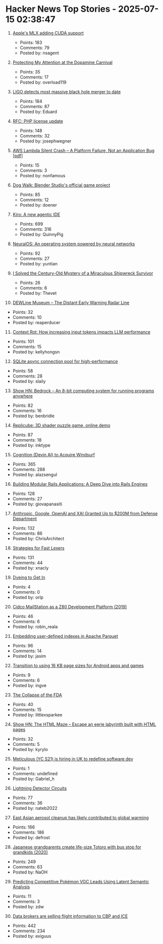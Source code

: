 # Hacker News Top Stories - 2025-07-15 02:38:47

1. [Apple's MLX adding CUDA support](https://github.com/ml-explore/mlx/pull/1983)
   - Points: 183
   - Comments: 79
   - Posted by: nsagent

2. [Protecting My Attention at the Dopamine Carnival](https://www.amirsharif.com/protecting-my-attention-at-the-dopamine-carnival)
   - Points: 35
   - Comments: 17
   - Posted by: overload119

3. [LIGO detects most massive black hole merger to date](https://www.caltech.edu/about/news/ligo-detects-most-massive-black-hole-merger-to-date)
   - Points: 184
   - Comments: 87
   - Posted by: Eduard

4. [RFC: PHP license update](https://wiki.php.net/rfc/php_license_update)
   - Points: 148
   - Comments: 32
   - Posted by: josephwegner

5. [AWS Lambda Silent Crash – A Platform Failure, Not an Application Bug [pdf]](https://lyons-den.com/whitepapers/aws-lambda-silent-crash.pdf)
   - Points: 15
   - Comments: 3
   - Posted by: nonfamous

6. [Dog Walk: Blender Studio's official game project](https://blenderstudio.itch.io/dogwalk)
   - Points: 85
   - Comments: 12
   - Posted by: doener

7. [Kiro: A new agentic IDE](https://kiro.dev/blog/introducing-kiro/)
   - Points: 699
   - Comments: 316
   - Posted by: QuinnyPig

8. [NeuralOS: An operating system powered by neural networks](https://neural-os.com/)
   - Points: 92
   - Comments: 27
   - Posted by: yuntian

9. [I Solved the Century-Old Mystery of a Miraculous Shipwreck Survivor](https://thewalrus.ca/empress-of-ireland-survivor-mystery/)
   - Points: 26
   - Comments: 6
   - Posted by: Thevet

10. [DEWLine Museum – The Distant Early Warning Radar Line](https://dewlinemuseum.com/)
   - Points: 32
   - Comments: 10
   - Posted by: reaperducer

11. [Context Rot: How increasing input tokens impacts LLM performance](https://research.trychroma.com/context-rot)
   - Points: 101
   - Comments: 15
   - Posted by: kellyhongsn

12. [SQLite async connection pool for high-performance](https://github.com/slaily/aiosqlitepool)
   - Points: 58
   - Comments: 28
   - Posted by: slaily

13. [Show HN: Bedrock – An 8-bit computing system for running programs anywhere](https://benbridle.com/projects/bedrock.html)
   - Points: 82
   - Comments: 16
   - Posted by: benbridle

14. [Replicube: 3D shader puzzle game, online demo](https://replicube.xyz/staging/)
   - Points: 87
   - Comments: 18
   - Posted by: inktype

15. [Cognition (Devin AI) to Acquire Windsurf](https://cognition.ai/blog/windsurf)
   - Points: 365
   - Comments: 288
   - Posted by: alazsengul

16. [Building Modular Rails Applications: A Deep Dive into Rails Engines](https://www.panasiti.me/blog/modular-rails-applications-rails-engines-active-storage-dashboard/)
   - Points: 128
   - Comments: 27
   - Posted by: giovapanasiti

17. [Anthropic, Google, OpenAI and XAI Granted Up to $200M from Defense Department](https://www.cnbc.com/2025/07/14/anthropic-google-openai-xai-granted-up-to-200-million-from-dod.html)
   - Points: 132
   - Comments: 86
   - Posted by: ChrisArchitect

18. [Strategies for Fast Lexers](https://xnacly.me/posts/2025/fast-lexer-strategies/)
   - Points: 131
   - Comments: 44
   - Posted by: xnacly

19. [Dyeing to Get In](https://www.genuineideas.com/ArticlesIndex/dye.html)
   - Points: 4
   - Comments: 0
   - Posted by: orlp

20. [Cidco MailStation as a Z80 Development Platform (2019)](https://jcs.org/2019/05/03/mailstation)
   - Points: 46
   - Comments: 6
   - Posted by: robin_reala

21. [Embedding user-defined indexes in Apache Parquet](https://datafusion.apache.org/blog/2025/07/14/user-defined-parquet-indexes/)
   - Points: 96
   - Comments: 14
   - Posted by: jasim

22. [Transition to using 16 KB page sizes for Android apps and games](https://android-developers.googleblog.com/2025/07/transition-to-16-kb-page-sizes-android-apps-games-android-studio.html)
   - Points: 9
   - Comments: 6
   - Posted by: ingve

23. [The Collapse of the FDA](https://www.nytimes.com/2025/07/08/magazine/fda-collapse-rfk-kennedy.html)
   - Points: 40
   - Comments: 15
   - Posted by: littlexsparkee

24. [Show HN: The HTML Maze – Escape an eerie labyrinth built with HTML pages](https://htmlmaze.com/)
   - Points: 32
   - Comments: 5
   - Posted by: kyrylo

25. [Meticulous (YC S21) is hiring in UK to redefine software dev](https://tinyurl.com/join-meticulous)
   - Points: 1
   - Comments: undefined
   - Posted by: Gabriel_h

26. [Lightning Detector Circuits](https://techlib.com/electronics/lightningnew.htm)
   - Points: 77
   - Comments: 36
   - Posted by: nateb2022

27. [East Asian aerosol cleanup has likely contributed to global warming](https://www.nature.com/articles/s43247-025-02527-3)
   - Points: 166
   - Comments: 186
   - Posted by: defrost

28. [Japanese grandparents create life-size Totoro with bus stop for grandkids (2020)](https://mymodernmet.com/totoro-sculpture-bus-stop/)
   - Points: 249
   - Comments: 63
   - Posted by: NaOH

29. [Predicting Competitive Pokémon VGC Leads Using Latent Semantic Analysis](https://jgeekstudies.org/2025/07/11/predicting-competitive-pokemon-vgc-leads-using-latent-semantic-analysis-a-data-driven-approach-to-team-matchups/)
   - Points: 11
   - Comments: 3
   - Posted by: zdw

30. [Data brokers are selling flight information to CBP and ICE](https://www.eff.org/deeplinks/2025/07/data-brokers-are-selling-your-flight-information-cbp-and-ice)
   - Points: 442
   - Comments: 234
   - Posted by: exiguus

